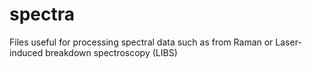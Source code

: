 # spectra
Files useful for processing spectral data such as from Raman or Laser-induced breakdown spectroscopy (LIBS)
